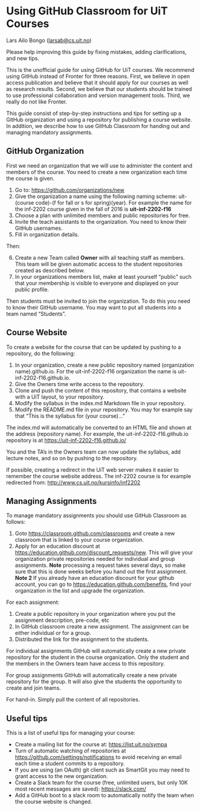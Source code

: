 # Using GitHub Classroom for UiT Courses

Lars Ailo Bongo (larsab@cs.uit.no)

Please help improving this guide by fixing mistakes, adding clarifications, and new tips.

This is the unofficial guide for using GitHub for UiT courses. We recommend using GitHub instead of Fronter for three reasons. First, we believe in open access publication and believe that it should apply for our courses as well as research results. Second, we believe that our students should be trained to use professional collaboration and version management tools. Third, we really do not like Fronter.

This guide consist of step-by-step instructions and tips for setting up a GitHub organization and using a repository for publishing a course website. In addition, we describe how to use GitHub Classroom for handing out and managing mandatory assignments.

## GitHub Organization

First we need an organization that we will use to administer the content and members of the course. You need to create a new organization each time the course is given.

1. Go to: https://github.com/organizations/new
2. Give the organization a name using the following naming scheme: uit-(course code)-(f for fall or s for spring)(year). For example the name for the inf-2202 course given in the fall of 2016 is **uit-inf-2202-f16**
3. Choose a plan with unlimited members and public repositories for free. 
4. Invite the teach assistants to the organization. You need to know their GitHub usernames.
5. Fill in organization details.

Then:

6. Create a new Team called **Owner** with all teaching staff as members. This team will be given automatic access to the student repositories created as described below.
7. In your organizations members list, make at least yourself “public” such that your membership is visible to everyone and displayed on your public profile.

Then students must be invited to join the organization. To do this you need to know their GitHub username. You may want to put all students into a team named “Students”.

## Course Website

To create a website for the course that can be updated by pushing to a repository, do the following:

1. In your organization, create a new public repository named (organization name).github.io. For the uit-inf-2202-f16 organization the name is uit-inf-2202-f16.github.io.
2. Give the Owners time write access to the repository.
2. Clone and push the content of this repository, that contains a website with a UiT layout, to your repository. 
3. Modify the syllabus in the index.md Markdown file in your repository.
4. Modify the README.md file in your repository. You may for example say that “This is the syllabus for (your course)…”

The index.md will automatically be converted to an HTML file and shown at the address (repository name). For example, the uit-inf-2202-f16.github.io repository is at https://uit-inf-2202-f16.github.io/

You and the TA’s in the Owners team can now update the syllabus, add lecture notes, and so on by pushing to the repository.

If possible, creating a redirect in the UiT web server makes it easier to remember the course website address. The inf-2202 course is for example redirected from: http://www.cs.uit.no/kursinfo/inf2202

## Managing Assignments

To manage mandatory assignments you should use GitHub Classroom as follows:

1. Goto https://classroom.github.com/classrooms and create a new classroom that is linked to your course organization.
2. Apply for an education discount at https://education.github.com/discount_requests/new. This will give your organization private repositories needed for individual and group assignments. **Note** processing a request takes several days, so make sure that this is done weeks before you hand out the first assignment. **Note 2** If you already have an education discount for your github account, you can go to https://education.github.com/benefits, find your organization in the list and upgrade the organization.

For each assignment:

1. Create a public repository in your organization where you put the assignment description, pre-code, etc
2. In GitHub classroom create a new assignment. The assignment can be either individual or for a group.
3. Distributed the link for the assignment to the students. 

For individual assignments GitHub will automatically create a new private repository for the student in the course organization. Only the student and the members in the Owners team have access to this repository.

For group assignments GitHub will automatically create a new private repository for the group. It will also give the students the opportunity to create and join teams.

For hand-in. Simply pull the content of all repositories.

## Useful tips

This is a list of useful tips for managing your course:
* Create a mailing list for the course at: https://list.uit.no/sympa
* Turn of automatic watching of repositories at https://github.com/settings/notifications to avoid receiving an email each time a student commits to a repository.
* If you are using (an OAuth) git client such as SmartGit you may need to grant access to the new organization.
* Create a Slack team for the course (free, unlimited users, but only 10K most recent messages are saved): https://slack.com/
* Add a GitHub boot to a slack room to automatically notify the team when the course website is changed.
